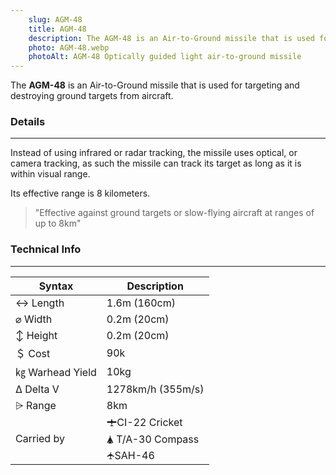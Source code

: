 ```yaml
---
    slug: AGM-48
    title: AGM-48
    description: The AGM-48 is an Air-to-Ground missile that is used for targeting and destroying ground targets from aircraft.
    photo: AGM-48.webp
    photoAlt: AGM-48 Optically guided light air-to-ground missile
---
```


The **AGM-48** is an Air-to-Ground missile that is used for targeting and destroying ground targets from aircraft.

### Details 
---

Instead of using infrared or radar tracking, the missile uses optical, or camera tracking, as such the missile can track its target as long as it is within visual range.

Its effective range is 8 kilometers.

> "Effective against ground targets or slow-flying aircraft at ranges of up to 8km"

<span class="firstColumn">

### Technical Info
---

| Syntax       | Description |
| -----------  | ----------- |
| ↔ Length       | 1.6m (160cm)       |
| ⌀ Width        | 0.2m (20cm)       |
| ↕ Height       | 0.2m (20cm)       |
| ＄ Cost         | 90k        |
| ㎏ Warhead Yield| 10kg        |
| Δ Delta V      | 1278km/h (355m/s)       |
| ⩥ Range        | 8km       |
| Carried by        | 🛨CI-22 Cricket<br>🛦 T/A-30 Compass<br>🛧SAH-46       |

</span>